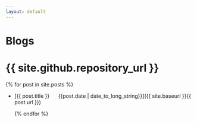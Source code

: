 ```yaml
---
layout: default
---
```


# Blogs

# {{ site.github.repository_url }}
  {% for post in site.posts %}

* [{{ post.title }}&nbsp; &nbsp; &nbsp; {{post.date | date_to_long_string}}]({{ site.baseurl }}{{ post.url }})
 
  {% endfor %}

